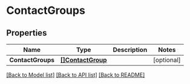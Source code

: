 # ContactGroups

## Properties

Name | Type | Description | Notes
------------ | ------------- | ------------- | -------------
**ContactGroups** | [**[]ContactGroup**](ContactGroup.md) |  | [optional] 

[[Back to Model list]](../README.md#documentation-for-models) [[Back to API list]](../README.md#documentation-for-api-endpoints) [[Back to README]](../README.md)


